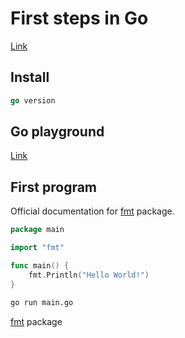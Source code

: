 # First steps in Go

[Link](https://learn.microsoft.com/it-it/training/paths/go-first-steps/)

## Install

```go
go version
```

## Go playground

[Link](https://go.dev/play/)

## First program

Official documentation for [fmt](https://pkg.go.dev/fmt) package.

```go
package main

import "fmt"

func main() {
    fmt.Println("Hello World!")
}
```

```sh
go run main.go
```

[fmt](https://pkg.go.dev/fmt) package